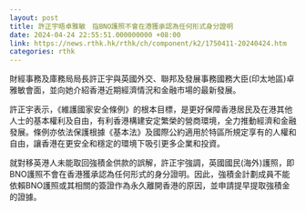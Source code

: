 ```yaml
---
layout: post
title: 許正宇晤卓雅敏　指BNO護照不會在港獲承認為任何形式身分證明
date: 2024-04-24 22:55:51.000000000 +08:00
link: https://news.rthk.hk/rthk/ch/component/k2/1750411-20240424.htm
categories: rthk
---
```


財經事務及庫務局局長許正宇與英國外交、聯邦及發展事務國務大臣(印太地區)卓雅敏會面，並向她介紹香港近期經濟情況和金融市場的最新發展。

許正宇表示，《維護國家安全條例》的根本目標，是更好保障香港居民及在港其他人士的基本權利及自由，有利香港構建安定繁榮的營商環境，全力推動經濟和金融發展。條例亦依法保護根據《基本法》及國際公約適用於特區所規定享有的人權和自由，讓香港在更安全和穩定的環境下吸引更多企業和投資。

就對移英港人未能取回強積金供款的誤解，許正宇強調，英國國民(海外)護照，即BNO護照不會在香港獲承認為任何形式的身分證明。因此，強積金計劃成員不能依賴BNO護照或其相關的簽證作為永久離開香港的原因，並申請提早提取強積金的證據。
